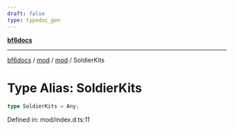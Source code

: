 ```yaml
---
draft: false
type: typedoc_gen
---
```


[**bf6docs**](../../../_index.md)

***

[bf6docs](../../../_index.md) / [mod](../../_index.md) / [mod](../_index.md) / SoldierKits

# Type Alias: SoldierKits

```ts
type SoldierKits = Any;
```

Defined in: mod/index.d.ts:11
